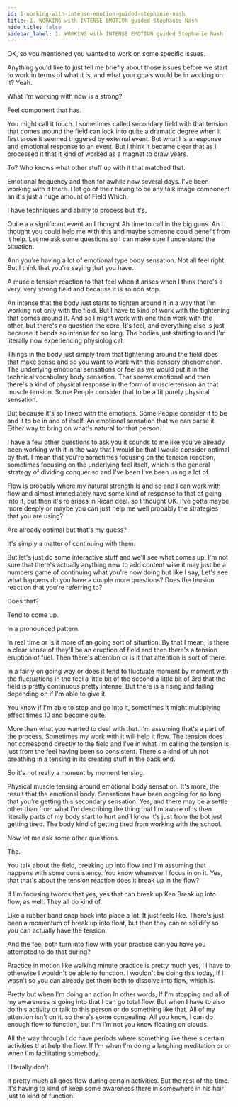 ```yaml
---
id: 1-working-with-intense-emotion-guided-stephanie-nash
title: 1. WORKING with INTENSE EMOTION guided Stephanie Nash
hide_title: false
sidebar_label: 1. WORKING with INTENSE EMOTION guided Stephanie Nash
---
```

OK, so you mentioned you wanted to work on some specific issues.



Anything you'd like to just tell me briefly about those issues before we start to work in terms of what it is, and what your goals would be in working on it? Yeah.

What I'm working with now is a strong?

Feel component that has.

You might call it touch. I sometimes called secondary field with that tension that comes around the field can lock into quite a dramatic degree when it first arose it seemed triggered by external event. But what I is a response and emotional response to an event. But I think it became clear that as I processed it that it kind of worked as a magnet to draw years.

To? Who knows what other stuff up with it that matched that.



Emotional frequency and then for awhile now several days. I've been working with it there. I let go of their having to be any talk image component an it's just a huge amount of Field Which.

I have techniques and ability to process but it's.

Quite a a significant event an I thought Ah time to call in the big guns. An I thought you could help me with this and maybe someone could benefit from it help. Let me ask some questions so I can make sure I understand the situation.

Ann you're having a lot of emotional type body sensation. Not all feel right. But I think that you're saying that you have.

A muscle tension reaction to that feel when it arises when I think there's a very, very strong field and because it is so non stop.

An intense that the body just starts to tighten around it in a way that I'm working not only with the field. But I have to kind of work with the tightening that comes around it. And so I might work with one then work with the other, but there's no question the core. It's feel, and everything else is just because it bends so intense for so long. The bodies just starting to and I'm literally now experiencing physiological.

Things in the body just simply from that tightening around the field does that make sense and so you want to work with this sensory phenomenon. The underlying emotional sensations or feel as we would put it in the technical vocabulary body sensation. That seems emotional and then there's a kind of physical response in the form of muscle tension an that muscle tension. Some People consider that to be a fit purely physical sensation.

But because it's so linked with the emotions. Some People consider it to be and it to be in and of itself. An emotional sensation that we can parse it. Either way to bring on what's natural for that person.

I have a few other questions to ask you it sounds to me like you've already been working with it in the way that I would be that I would consider optimal by that. I mean that you're sometimes focusing on the tension reaction, sometimes focusing on the underlying feel itself, which is the general strategy of dividing conquer so and I've been I've been using a lot of.

Flow is probably where my natural strength is and so and I can work with flow and almost immediately have some kind of response to that of going into it, but then it's re arises in Rican deal. so I thought OK. I've gotta maybe more deeply or maybe you can just help me well probably the strategies that you are using?

Are already optimal but that's my guess?

It's simply a matter of continuing with them.

But let's just do some interactive stuff and we'll see what comes up. I'm not sure that there's actually anything new to add content wise it may just be a numbers game of continuing what you're now doing but like I say, Let's see what happens do you have a couple more questions? Does the tension reaction that you're referring to?

Does that?

Tend to come up.

In a pronounced pattern.

In real time or is it more of an going sort of situation. By that I mean, is there a clear sense of they'll be an eruption of field and then there's a tension eruption of fuel. Then there's attention or is it that attention is sort of there.

In a fairly on going way or does it tend to fluctuate moment by moment with the fluctuations in the feel a little bit of the second a little bit of 3rd that the field is pretty continuous pretty intense. But there is a rising and falling depending on if I'm able to give it.

You know if I'm able to stop and go into it, sometimes it might multiplying effect times 10 and become quite.

More than what you wanted to deal with that. I'm assuming that's a part of the process. Sometimes my work with it will help it flow. The tension does not correspond directly to the field and I've in what I'm calling the tension is just from the feel having been so consistent. There's a kind of uh not breathing in a tensing in its creating stuff in the back end.

So it's not really a moment by moment tensing.

Physical muscle tensing around emotional body sensation. It's more, the result that the emotional body. Sensations have been ongoing for so long that you're getting this secondary sensation. Yes, and there may be a settle other than from what I'm describing the thing that I'm aware of is then literally parts of my body start to hurt and I know it's just from the bot just getting tired. The body kind of getting tired from working with the school.

Now let me ask some other questions.

The.

You talk about the field, breaking up into flow and I'm assuming that happens with some consistency. You know whenever I focus in on it. Yes, that that's about the tension reaction does it break up in the flow?

If I'm focusing twords that yes, yes that can break up Ken Break up into flow, as well. They all do kind of.

Like a rubber band snap back into place a lot. It just feels like. There's just been a momentum of break up into float, but then they can re solidify so you can actually have the tension.

And the feel both turn into flow with your practice can you have you attempted to do that during?

Practice in motion like walking minute practice is pretty much yes, I I have to otherwise I wouldn't be able to function. I wouldn't be doing this today, if I wasn't so you can already get them both to dissolve into flow, which is.

Pretty but when I'm doing an action In other words, If I'm stopping and all of my awareness is going into that I can go total flow. But when I have to also do this activity or talk to this person or do something like that. All of my attention isn't on it, so there's some congealing. All you know, I can do enough flow to function, but I'm I'm not you know floating on clouds.

All the way through I do have periods where something like there's certain activities that help the flow. If I'm when I'm doing a laughing meditation or or when I'm facilitating somebody.

I literally don't.

It pretty much all goes flow during certain activities. But the rest of the time. It's having to kind of keep some awareness there in somewhere in his hair just to kind of function.

